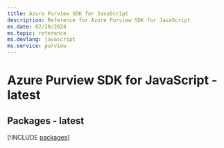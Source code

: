 ```yaml
---
title: Azure Purview SDK for JavaScript
description: Reference for Azure Purview SDK for JavaScript
ms.date: 02/28/2024
ms.topic: reference
ms.devlang: javascript
ms.service: purview
---
```

# Azure Purview SDK for JavaScript - latest
## Packages - latest
[!INCLUDE [packages](purview-index.md)]
